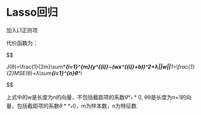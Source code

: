 # Lasso回归



加入L1正则项

代价函数为：

$$

J(θ)=\frac{1}{2m}\sum*_**{i=1}^{m}(y^{(i)}−(wx^{(i)}+b))^2+λ||w||**_*1=\frac{1}{2}MSE(θ)+λ\sum*_**{i=1}^{n}θ**_*i

$$

上式中的w是长度为n的向量，不包括截距项的系数$θ*_**0$, θθ是长度为n+1的向量，包括截距项的系数$θ**_*0$，m为样本数，n为特征数.


